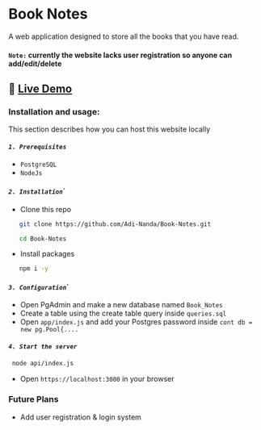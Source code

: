 # Book Notes
A web application designed to store all the books that you have read.

#### `Note:` currently the website lacks user registration so anyone can add/edit/delete

## 🔗 [Live Demo](https://book-notes-flame.vercel.app/)

### Installation and usage:
This section describes how you can host this website locally

#### ***`1. Prerequisites`***
* `PostgreSQL`
* `NodeJs`

#### ***`2. Installation`***`
* Clone this repo
```bash
   git clone https://github.com/Adi-Nanda/Book-Notes.git
```
``` bash
   cd Book-Notes
```

* Install packages
```bash
   npm i -y
```

#### ***`3. Configuration`***`
* Open PgAdmin and make a new database named `Book_Notes`
* Create a table using the create table query inside `queries.sql`
* Open `app/index.js` and add your Postgres password inside `cont db = new pg.Pool{....`

#### ***`4. Start the server`***
```bash
 node api/index.js
```
* Open `https://localhost:3000` in your browser

### Future Plans
* Add user registration & login system